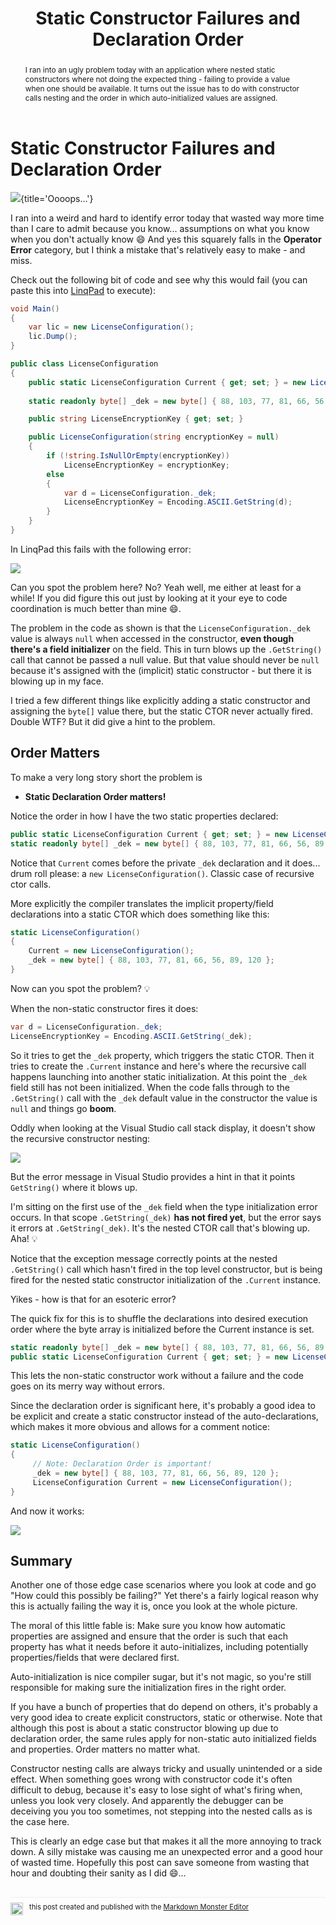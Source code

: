 ﻿---
title: Static Constructor Failures and Declaration Order
abstract: I ran into an ugly problem today with an application where nested static constructors where not doing the expected thing - failing to provide a value when one should be available. It turns out the issue has to do with constructor calls nesting and the order in which auto-initialized values are assigned.
keywords: .NET, constructor, static, ctor, nesting, C#
categories: .NET, C#
weblogName: West Wind Web Log
postId: 1706001
permalink: https://weblog.west-wind.com/posts/2020/May/04/Static-Constructors-and-Declaration-Order-Errors
postDate: 2020-05-04T14:24:32.1246327-10:00
---
# Static Constructor Failures and Declaration Order 

![](ConstructionFailure.jpg){title='Oooops...'}

I ran into a weird and hard to identify error today that wasted way more time than I care to admit because you know... assumptions on what you know when you don't actually know :smile: And yes this squarely falls in the **Operator Error** category, but I think a mistake that's relatively easy to make - and miss.

Check out the following bit of code and see why this would fail (you can paste this into [LinqPad](https://www.linqpad.net/) to execute):

```cs
void Main()
{
	var lic = new LicenseConfiguration();
	lic.Dump();
}

public class LicenseConfiguration
{
	public static LicenseConfiguration Current { get; set; } = new LicenseConfiguration();
	
	static readonly byte[] _dek = new byte[] { 88, 103, 77, 81, 66, 56, 89, 120 };

	public string LicenseEncryptionKey { get; set; }

	public LicenseConfiguration(string encryptionKey = null)
	{
		if (!string.IsNullOrEmpty(encryptionKey))
			LicenseEncryptionKey = encryptionKey;
		else
		{
			var d = LicenseConfiguration._dek;
			LicenseEncryptionKey = Encoding.ASCII.GetString(d);
		}
	}
}
```

In LinqPad this fails with the following error:

![](LP6_FailedStaticByteArray.png)

Can you spot the problem here?  No? Yeah well, me either at least for a while! If you did figure this out just by looking at it your eye to code coordination is much better than mine :smile:.

The problem in the code as shown is that the `LicenseConfiguration._dek` value is always `null` when accessed in the constructor, **even though there's a field initializer** on the field. This in turn blows up the `.GetString()` call that cannot be passed a null value. But that value should never be `null` because it's assigned with the (implicit) static constructor - but there it is blowing up in my face. 

I tried a few different things like explicitly adding a static constructor and assigning the `byte[]` value there, but the static CTOR never actually fired. Double WTF? But it did give a hint to the problem.

## Order Matters
To make a very long story short the problem is

* **Static Declaration Order matters!**

Notice the order in how I have the two static properties declared:

```cs
public static LicenseConfiguration Current { get; set; } = new LicenseConfiguration();
static readonly byte[] _dek = new byte[] { 88, 103, 77, 81, 66, 56, 89, 120 };
```

Notice that `Current` comes before the private `_dek` declaration and it does... drum roll please: a `new LicenseConfiguration()`. Classic case of recursive ctor calls.

More explicitly the compiler translates the implicit property/field declarations into a static CTOR which does something like this:

```cs
static LicenseConfiguration() 
{ 
    Current = new LicenseConfiguration();
    _dek = new byte[] { 88, 103, 77, 81, 66, 56, 89, 120 };
}
```

Now can you spot the problem? :bulb:

When the non-static constructor fires it does:

```cs
var d = LicenseConfiguration._dek;
LicenseEncryptionKey = Encoding.ASCII.GetString(_dek);
```

So it tries to get the `_dek` property, which triggers the static CTOR. Then it tries to create the `.Current` instance and here's where the recursive call happens launching into another static initialization. At this point the `_dek` field still has not been initialized. When the code falls through to the `.GetString()` call with the `_dek` default value in the constructor the value is `null` and things go **boom**.

Oddly when looking at the Visual Studio call stack display, it doesn't show the recursive constructor nesting:

![](NestedCtorNotInStack.png)

But the error message in Visual Studio provides a hint in that it points `GetString()` where it blows up. 

I'm sitting on the first use of the `_dek` field when the type initialization error occurs. In that scope `.GetString(_dek)` **has not fired yet**, but the error says it errors at `.GetString(_dek)`. It's the nested CTOR call that's blowing up. Aha! :bulb:

Notice that the exception message correctly points at the nested `.GetString()` call which hasn't fired in the top level constructor, but is being fired for the nested static constructor initialization of the `.Current` instance.

Yikes - how is that for an esoteric error? 

The quick fix for this is to shuffle the declarations into desired execution order where the byte array is initialized before the Current instance is set.

```cs
static readonly byte[] _dek = new byte[] { 88, 103, 77, 81, 66, 56, 89, 120 };
public static LicenseConfiguration Current { get; set; } = new LicenseConfiguration();
```

This lets the non-static constructor work without a failure and the code goes on its merry way without errors.

Since the declaration order is significant here, it's probably a good idea to be explicit and create a static constructor instead of the auto-declarations, which makes it more obvious and allows for a comment notice:

```cs
static LicenseConfiguration() 
{
     // Note: Declaration Order is important!
     _dek = new byte[] { 88, 103, 77, 81, 66, 56, 89, 120 };
     LicenseConfiguration Current = new LicenseConfiguration();
}
```

And now it works:

![](CorrectOrder.png)

## Summary
Another one of those edge case scenarios where you look at code and go "How could this possibly be failing?" Yet there's a fairly logical reason why this is actually failing the way it is, once you look at the whole picture.

The moral of this little fable is: Make sure you know how automatic properties are assigned and ensure that the order is such that each property has what it needs before it auto-initializes, including potentially properties/fields that were declared first.

Auto-initialization is nice compiler sugar, but it's not magic, so you're still responsible for making sure the initialization fires in the right order.

If you have a bunch of properties that do depend on others, it's probably a very good idea to create explicit constructors, static or otherwise. Note that although this post is about a static constructor blowing up due to declaration order, the same rules apply for non-static auto initialized fields and properties. Order matters no matter what.

Constructor nesting calls are always tricky and usually unintended or a side effect. When something goes wrong with constructor code it's often difficult to debug, because it's easy to lose sight of what's firing when, unless you look very closely. And apparently the debugger can be deceiving you you too sometimes, not stepping into the nested calls as is the case here. 

This is clearly an edge case but that makes it all the more annoying to track down. A silly mistake was causing me an unexpected error and a good hour of wasted time. Hopefully this post can save someone from wasting that hour and doubting their sanity as I did :smile:...

<div style="margin-top: 30px;font-size: 0.8em;
            border-top: 1px solid #eee;padding-top: 8px;">
    <img src="https://markdownmonster.west-wind.com/favicon.png"
         style="height: 20px;float: left; margin-right: 10px;"/>
    this post created and published with the 
    <a href="https://markdownmonster.west-wind.com" 
       target="top">Markdown Monster Editor</a> 
</div>